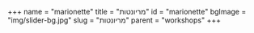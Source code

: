 +++
name = "marionette"
title = "מריונטות"
id = "marionette"
bgImage = "img/slider-bg.jpg"
slug = "מריונטות"
parent = "workshops"
+++

